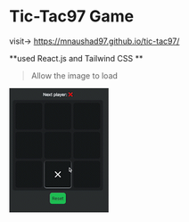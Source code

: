 # Tic-Tac97 Game

visit-> https://mnaushad97.github.io/tic-tac97/

**used React.js and Tailwind CSS ** 

> Allow the image to load


<span> <img src="https://github.com/MNaushad97/tic-tac97/blob/main/tic-tac97.gif"  />  </span>
